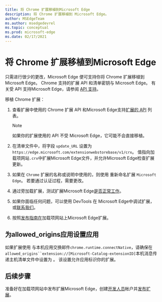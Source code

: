 ```yaml
---
title: 将 Chrome 扩展移植到Microsoft Edge
description: 将 Chrome 扩展移植到 Microsoft Edge。
author: MSEdgeTeam
ms.author: msedgedevrel
ms.topic: conceptual
ms.prod: microsoft-edge
ms.date: 02/17/2021
---
```

# <a name="port-a-chrome-extension-to-microsoft-edge"></a>将 Chrome 扩展移植到Microsoft Edge

只需进行很少的更改，Microsoft Edge 便可支持你将 Chrome 扩展移植到 Microsoft Edge。  Chrome 支持的扩展 API 和清单密钥与 Microsoft Edge。  有关受 API 支持Microsoft Edge，请参阅 [API 支持](./api-support.md)。

移植 Chrome 扩展：

1. 查看扩展中使用的 Chrome 扩展 API 和Microsoft Edge支持[扩展的 API](./api-support.md) 列表。

   > [!NOTE]
   > 如果你的扩展使用的 API 不受 Microsoft Edge，它可能不会直接移植。

1. 在清单文件中，将字段 `update_URL` 设置为 `https://edge.microsoft.com/extensionwebstorebase/v1/crx`。  值指向加载项网站`.crx`中扩展Microsoft Edge文件，并允许Microsoft Edge检查扩展更新。

1. 如果在 `Chrome` 扩展的名称或说明中使用的，则使用 重新命名扩展 `Microsoft Edge`。  若要通过认证过程，需要更改。

1. 通过旁加载扩展，测试扩展Microsoft Edge[是否正常工作](../getting-started/extension-sideloading.md)。

1. 如果你面临任何问题，可以使用 DevTools 在 Microsoft Edge中调试扩展，或[联系我们](mailto:ext_dev_support@microsoft.com)。

1. 按照[发布指南在](../publish/publish-extension.md)加载项网站上Microsoft Edge扩展。


<!-- ====================================================================== -->
## <a name="setting-allowed_origins-for-a-native-app"></a>为allowed_origins应用设置应用

如果扩展使用 与本机应用交换邮件`chrome.runtime.connectNative`，请确保在`allowed_origins``extension://[Microsoft-Catalog-extensionID]`本机消息传递主机清单文件中设置为 。  该设置允许应用标识你的扩展。


<!-- ====================================================================== -->
## <a name="next-steps"></a>后续步骤

准备好在加载项网站中发布扩展Microsoft Edge，创建[开发人员](../publish/create-dev-account.md)帐户并[发布扩展](../publish/publish-extension.md)。
